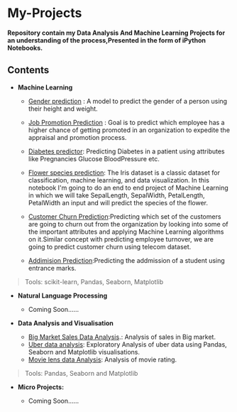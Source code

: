 # My-Projects
**Repository contain my Data Analysis And Machine Learning Projects for an understanding of the process,Presented in the form of iPython Notebooks.**
## Contents
* **Machine Learning**

  - [Gender prediction](https://github.com/Anas-coder/Project-Gender-Prediction) : A model to predict the gender of a person using their height and  weight.
  
  - [Job Promotion Prediction](https://github.com/Anas-coder/My-Projects/tree/master/Machine%20Learning%20Projects/JOB%20PROMTION%20PREDICTION) : Goal is to predict which             employee has a higher chance of getting promoted in an organization to expedite the appraisal and promotion process.

   - [Diabetes predictor](https://github.com/Anas-coder/My-Projects/blob/master/Machine%20Learning%20Projects/(Project)%20on%20Diabetes%20%20Data.ipynb): Predicting Diabetes in       a patient using  attributes like Pregnancies	Glucose	BloodPressure	etc.
  
  - [Flower species prediction](https://github.com/Anas-coder/My-Projects/blob/master/Machine%20Learning%20Projects/Machine%20Learning%20with%20Iris%20Dataset.ipynb): The Iris       dataset is a classic dataset for classification, machine learning, and data visualization. In this notebook I'm going to do an end to end project of Machine Learning in         which we will take SepalLength, SepalWidth, PetalLength, PetalWidth an input and will predict the species of the flower.
  
  - [Customer Churn Prediction](https://github.com/Anas-coder/My-Projects/tree/master/Machine%20Learning%20Projects/Customer%20Churn):Predicting which set of the customers are       going to churn out from the organization by looking into some of the important attributes and applying Machine Learning algorithms on it.Similar concept with predicting         employee turnover, we are going to predict customer churn using telecom dataset.
  
  - [Addimision Prediction](https://github.com/Anas-coder/My-Projects/blob/master/Machine%20Learning%20Projects/Addimision%20Prediction.ipynb):Predicting the addmission of a         student using entrance marks.
  
>Tools: scikit-learn, Pandas, Seaborn, Matplotlib

* **Natural Language Processing**

  - Coming Soon......
  
* **Data Analysis and Visualisation**

  - [Big Market Sales Data Analysis](https://github.com/Anas-coder/My-Projects/blob/master/Data%20Analysis%20Projects/Big%20Market%20Sales%20Data%20Analysis.ipynb).: Analysis of     sales in Big market.
  - [Uber data analysis](https://github.com/Anas-coder/My-Projects/blob/master/Data%20Analysis%20Projects/(Project)Uber%20data%20set%20practice.ipynb): Exploratory Analysis of       uber data using  Pandas, Seaborn and Matplotlib visualisations.
  - [Movie lens data Analysis](https://github.com/Anas-coder/My-Projects/blob/master/Data%20Analysis%20Projects/Data%20Processing%20Example(Movie%20DATA%20)%20.ipynb): Analysis     of movie rating.
 
>Tools: Pandas, Seaborn and Matplotlib

* **Micro Projects:**

  - Coming Soon......
